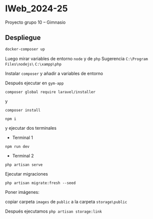 # IWeb_2024-25
Proyecto grupo 10 – Gimnasio

## Despliegue
```bash
docker-composer up
```

Luego mirar variables de entorno `node` y de `php`
Sugerencia
`C:\Program Files\nodejs\`
`C:\xampp\php`


Instalar `composer` y añadir a variables de entorno

Después ejecutar en `gym-app`

```
composer global require laravel/installer
```

y 

```
composer install
```

```
npm i
```

y ejecutar dos terminales 

- Terminal 1
```
npm run dev
```

- Terminal 2
```
php artisan serve
```

Ejecutar migraciones
```
php artisan migrate:fresh --seed
```

Poner imágenes:

copiar carpeta `images` de `public` a la carpeta `storage\public`

Después ejecutamos 
`php artisan storage:link`

